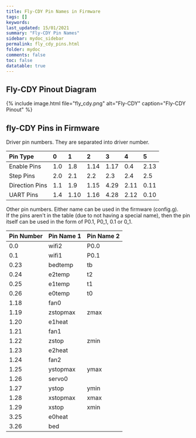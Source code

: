 ```yaml
---
title: Fly-CDY Pin Names in Firmware
tags: []
keywords: 
last_updated: 15/01/2021
summary: "Fly-CDY Pin Names"
sidebar: mydoc_sidebar
permalink: fly_cdy_pins.html
folder: mydoc
comments: false
toc: false
datatable: true
---
```


## Fly-CDY Pinout Diagram

{% include image.html file="fly_cdy.png" alt="Fly-CDY" caption="Fly-CDY Pinout" %}

## fly-CDY Pins in Firmware

Driver pin numbers. They are separated into driver number.

<div class="datatable-begin"></div>

|Pin Type|0|1|2|3|4|5|
| :------------- |:-------------|:-------------|:-------------|:-------------|:-------------|:----|
|Enable Pins|1.0|1.8|1.14|1.17|0.4|2.13|
|Step Pins|2.0|2.1|2.2|2.3|2.4|2.5|
|Direction Pins|1.1|1.9|1.15|4.29|2.11|0.11|
|UART Pins|1.4|1.10|1.16|4.28|2.12|0.10|


<div class="datatable-end"></div>

Other pin numbers. Either name can be used in the firmware (config.g).  
If the pins aren't in the table (due to not having a special name), then the pin itself can be used in the form of P0.1, P0_1, 0.1 or 0_1.  

<div class="datatable-begin"></div>

|Pin Number|Pin Name 1|Pin Name 2|
| :------------- |:-------------|:-------------|
|0.0|wifi2|P0.0|
|0.1|wifi1|P0.1|
|0.23|bedtemp|tb|
|0.24|e2temp|t2|
|0.25|e1temp|t1|
|0.26|e0temp|t0|
|1.18|fan0||
|1.19|zstopmax|zmax|
|1.20|e1heat||
|1.21|fan1||
|1.22|zstop|zmin|
|1.23|e2heat||
|1.24|fan2||
|1.25|ystopmax|ymax|
|1.26|servo0||
|1.27|ystop|ymin|
|1.28|xstopmax|xmax|
|1.29|xstop|xmin|
|3.25|e0heat||
|3.26|bed||

<div class="datatable-end"></div>